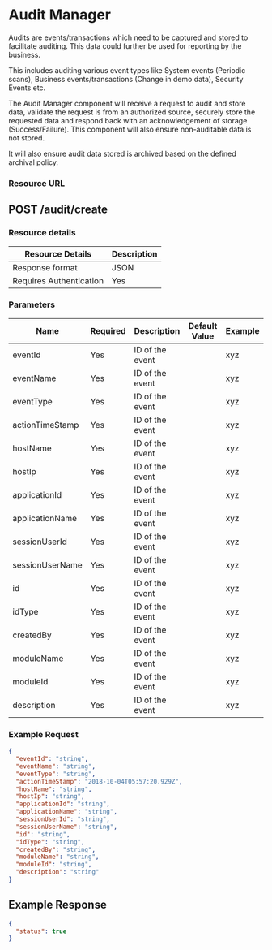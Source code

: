 # Audit Manager
Audits are events/transactions which need to be captured and stored to facilitate auditing. This data could further be used for reporting by the business.

This includes auditing various event types like System events (Periodic scans), Business events/transactions (Change in demo data), Security Events etc.

The Audit Manager component will receive a request to audit and store data, validate the request is from an authorized source, securely store the requested data and respond back with an acknowledgement of storage (Success/Failure). This component will also ensure non-auditable data is not stored.

It will also ensure audit data stored is archived based on the defined archival policy.

### Resource URL
## POST /audit/create 

### Resource details

Resource Details | Description
------------ | -------------
Response format | JSON
Requires Authentication | Yes

### Parameters
Name | Required | Description | Default Value | Example
-----|----------|-------------|---------------|--------
eventId|Yes|ID of the event| | xyz
eventName|Yes|ID of the event| | xyz
eventType|Yes|ID of the event| | xyz
actionTimeStamp|Yes|ID of the event| | xyz
hostName|Yes|ID of the event| | xyz
hostIp|Yes|ID of the event| | xyz
applicationId|Yes|ID of the event| | xyz
applicationName|Yes|ID of the event| | xyz
sessionUserId|Yes|ID of the event| | xyz
sessionUserName|Yes|ID of the event| | xyz
id|Yes|ID of the event| | xyz
idType|Yes|ID of the event| | xyz
createdBy|Yes|ID of the event| | xyz
moduleName|Yes|ID of the event| | xyz
moduleId|Yes|ID of the event| | xyz
description|Yes|ID of the event| | xyz

### Example Request
```JSON
{
  "eventId": "string",
  "eventName": "string",
  "eventType": "string",
  "actionTimeStamp": "2018-10-04T05:57:20.929Z",
  "hostName": "string",
  "hostIp": "string",
  "applicationId": "string",
  "applicationName": "string",
  "sessionUserId": "string",
  "sessionUserName": "string",
  "id": "string",
  "idType": "string",
  "createdBy": "string",
  "moduleName": "string",
  "moduleId": "string",
  "description": "string"
}
```
## Example Response
```JSON
{
  "status": true
}
```
